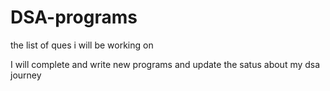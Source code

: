 # DSA-programs
<p>the list of ques i will be working on</p>
I will complete and write new programs and update the satus about my dsa journey
